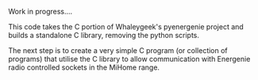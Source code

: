 Work in progress....

This code takes the C portion of Whaleygeek's pyenergenie project and builds a standalone C library, removing the python scripts.

The next step is to create a very simple C program (or collection of programs) that utilise the C library to allow communication with Energenie radio controlled sockets in the MiHome range.

